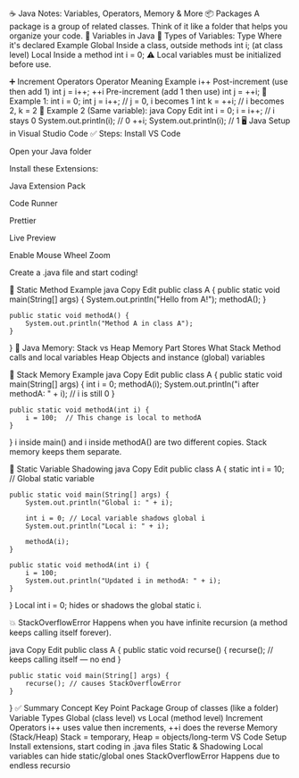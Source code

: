 ☕ Java Notes: Variables, Operators, Memory & More
📦 Packages
A package is a group of related classes.
Think of it like a folder that helps you organize your code.
🔁 Variables in Java
🧠 Types of Variables:
Type	Where it's declared	Example
Global	Inside a class, outside methods	int i; (at class level)
Local	Inside a method	int i = 0;
⚠️ Local variables must be initialized before use.

➕ Increment Operators
Operator	Meaning	Example
i++	Post-increment (use then add 1)	int j = i++;
++i	Pre-increment (add 1 then use)	int j = ++i;
📘 Example 1:
int i = 0;
int j = i++;   // j = 0, i becomes 1
int k = ++i;   // i becomes 2, k = 2
📘 Example 2 (Same variable):
java
Copy
Edit
int i = 0;
i = i++;       // i stays 0
System.out.println(i); // 0
++i;
System.out.println(i); // 1
🖥️ Java Setup in Visual Studio Code
✅ Steps:
Install VS Code

Open your Java folder

Install these Extensions:

Java Extension Pack

Code Runner

Prettier

Live Preview

Enable Mouse Wheel Zoom

Create a .java file and start coding!

🧩 Static Method Example
java
Copy
Edit
public class A {
    public static void main(String[] args) {
        System.out.println("Hello from A!");
        methodA();
    }

    public static void methodA() {
        System.out.println("Method A in class A");
    }
}
🧠 Java Memory: Stack vs Heap
Memory Part	Stores What
Stack	Method calls and local variables
Heap	Objects and instance (global) variables

🧵 Stack Memory Example
java
Copy
Edit
public class A {
    public static void main(String[] args) {
        int i = 0;
        methodA(i);
        System.out.println("i after methodA: " + i);  // i is still 0
    }

    public static void methodA(int i) {
        i = 100;  // This change is local to methodA
    }
}
i inside main() and i inside methodA() are two different copies. Stack memory keeps them separate.

🧮 Static Variable Shadowing
java
Copy
Edit
public class A {
    static int i = 10; // Global static variable

    public static void main(String[] args) {
        System.out.println("Global i: " + i);

        int i = 0; // Local variable shadows global i
        System.out.println("Local i: " + i);

        methodA(i);
    }

    public static void methodA(int i) {
        i = 100;
        System.out.println("Updated i in methodA: " + i);
    }
}
Local int i = 0; hides or shadows the global static i.

💥 StackOverflowError
Happens when you have infinite recursion (a method keeps calling itself forever).

java
Copy
Edit
public class A {
    public static void recurse() {
        recurse(); // keeps calling itself — no end
    }

    public static void main(String[] args) {
        recurse(); // causes StackOverflowError
    }
}
✅ Summary
Concept	Key Point
Package	Group of classes (like a folder)
Variable Types	Global (class level) vs Local (method level)
Increment Operators	i++ uses value then increments, ++i does the reverse
Memory (Stack/Heap)	Stack = temporary, Heap = objects/long-term
VS Code Setup	Install extensions, start coding in .java files
Static & Shadowing	Local variables can hide static/global ones
StackOverflowError	Happens due to endless recursio